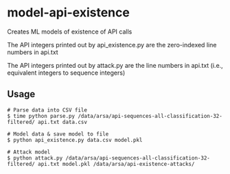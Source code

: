 # model-api-existence
Creates ML models of existence of API calls

The API integers printed out by api_existence.py are the zero-indexed
line numbers in api.txt

The API integers printed out by attack.py are the line numbers in api.txt
(i.e., equivalent integers to sequence integers)

## Usage
```
# Parse data into CSV file
$ time python parse.py /data/arsa/api-sequences-all-classification-32-filtered/ api.txt data.csv

# Model data & save model to file
$ python api_existence.py data.csv model.pkl

# Attack model
$ python attack.py /data/arsa/api-sequences-all-classification-32-filtered/ api.txt model.pkl /data/arsa/api-existence-attacks/
```
